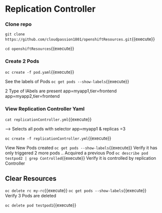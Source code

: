 # Replication Controller

### Clone repo 
`git clone https://github.com/cloudpassion1801/openshiftResources.git`{{execute}}

`cd openshiftResources`{{execute}}

### Create 2 Pods 
`oc create -f pod.yaml`{{execute}}

See the labels of Pods
`oc get pods --show-labels`{{execute}}

2 Type of lAbels are present 
app=myapp1,tier=frontend
app=myapp2,tier=frontend

### View Replication Controller Yaml 
`cat replicationController.yml`{{execute}}

--> Selects all pods with selector app=myapp1 & replicas =3

`oc create -f replicationController.yml`{{execute}}

View New Pods created
`oc get pods --show-labels`{{execute}}
Verify it has only triggered 2 more pods .. Acquired a previous Pod 
`oc describe pod testpod2 | grep Controlled`{{execute}}
Verify it is controlled by replication Controller


## Clear Resources
`oc delete rc my-rc`{{execute}}
`oc get pods --show-labels`{{execute}}
Verify 3 Pods are deleted

`oc delete pod testpod1`{{execute}}
